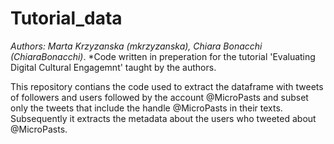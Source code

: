 # Tutorial_data

*Authors: Marta Krzyzanska (mkrzyzanska), Chiara Bonacchi (ChiaraBonacchi)*.
*Code written in preperation for the tutorial 'Evaluating Digital Cultural Engagemnt' taught by the authors.

This repository contians the code used to extract the dataframe with tweets of followers and users followed by the account @MicroPasts and subset only the tweets that include the handle @MicroPasts in their texts. Subsequently it extracts the metadata about the users who tweeted about @MicroPasts.